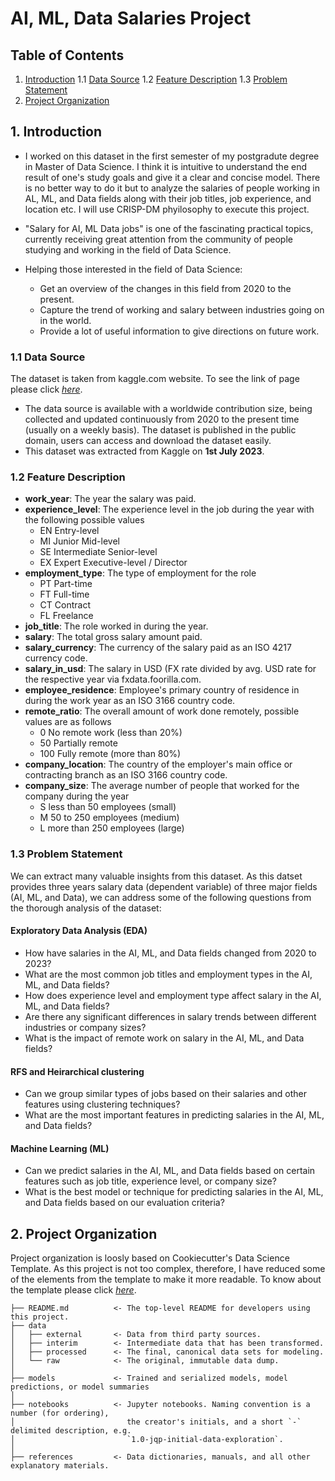 # AI, ML, Data Salaries Project


## Table of Contents

1. [Introduction](#1.-Introduction)
    1.1 [Data Source](#1.1-Data-Source)
    1.2 [Feature Description](#1.2-Feature-Description)
    1.3 [Problem Statement](#1.3-Problem-Statement)
2. [Project Organization](#2.-Project-Organization)


## 1. Introduction

* I worked on this dataset in the first semester of my postgradute degree in Master of Data Science. I think it is intuitive to understand the end result of one's study goals and give it a clear and concise model. There is no better way to do it but to analyze the salaries of people working in AL, ML, and Data fields along with their job titles, job experience, and location etc. I will use CRISP-DM phyilosophy to execute this project. 

* "Salary for AI, ML Data jobs" is one of the fascinating practical topics, currently receiving great attention from the community of people studying and working in the field of Data Science.

* Helping those interested in the field of Data Science:
    - Get an overview of the changes in this field from 2020 to the present.
    - Capture the trend of working and salary between industries going on in the world.
    - Provide a lot of useful information to give directions on future work.

### 1.1 Data Source

The dataset is taken from kaggle.com website. To see the link of page please click [_here_](https://www.kaggle.com/datasets/nguyenthicamlai/ai-ml-data-salaries). 

* The data source is available with a worldwide contribution size, being collected and updated continuously from 2020 to the present time (usually on a weekly basis). The dataset is published in the public domain, users can access and download the dataset easily.
* This dataset was extracted from Kaggle on __1st July 2023__.

### 1.2 Feature Description

* __work_year__: The year the salary was paid.
* __experience_level__: The experience level in the job during the year with the following possible values
    - EN Entry-level
    - MI Junior Mid-level
    - SE Intermediate Senior-level
    - EX Expert Executive-level / Director
* __employment_type__: The type of employment for the role
    - PT Part-time
    - FT Full-time
    - CT Contract
    - FL Freelance
* __job_title__: The role worked in during the year.
* __salary__: The total gross salary amount paid.
* __salary_currency__: The currency of the salary paid as an ISO 4217 currency code.
* __salary_in_usd__: The salary in USD (FX rate divided by avg. USD rate for the respective year via fxdata.foorilla.com.
* __employee_residence__: Employee's primary country of residence in during the work year as an ISO 3166 country code.
* __remote_ratio__: The overall amount of work done remotely, possible values are as follows
    - 0 No remote work (less than 20%)
    - 50 Partially remote
    - 100 Fully remote (more than 80%)
* __company_location__: The country of the employer's main office or contracting branch as an ISO 3166 country code.
* __company_size__: The average number of people that worked for the company during the year
    - S less than 50 employees (small)
    - M 50 to 250 employees (medium)
    - L more than 250 employees (large)
    
### 1.3 Problem Statement

We can extract many valuable insights from this dataset. As this datset provides three years salary data (dependent variable) of three major fields (AI, ML, and Data), we can address some of the following questions from the thorough analysis of the dataset:

#### Exploratory Data Analysis (EDA)

* How have salaries in the AI, ML, and Data fields changed from 2020 to 2023?
* What are the most common job titles and employment types in the AI, ML, and Data fields?
* How does experience level and employment type affect salary in the AI, ML, and Data fields?
* Are there any significant differences in salary trends between different industries or company sizes?
* What is the impact of remote work on salary in the AI, ML, and Data fields?

#### RFS and Heirarchical clustering

* Can we group similar types of jobs based on their salaries and other features using clustering techniques?
* What are the most important features in predicting salaries in the AI, ML, and Data fields?

#### Machine Learning (ML)

* Can we predict salaries in the AI, ML, and Data fields based on certain features such as job title, experience level, or company size?
* What is the best model or technique for predicting salaries in the AI, ML, and Data fields based on our evaluation criteria?

## 2. Project Organization

Project organization is loosly based on Cookiecutter's Data Science Template. As this project is not too complex, therefore, I have reduced some of the elements from the template to make it more readable. To know about the template please click [_here_](https://drivendata.github.io/cookiecutter-data-science/). 


    ├── README.md          <- The top-level README for developers using this project.
    ├── data
    │   ├── external       <- Data from third party sources.
    │   ├── interim        <- Intermediate data that has been transformed.
    │   ├── processed      <- The final, canonical data sets for modeling.
    │   └── raw            <- The original, immutable data dump.
    │
    ├── models             <- Trained and serialized models, model predictions, or model summaries
    │
    ├── notebooks          <- Jupyter notebooks. Naming convention is a number (for ordering),
    │                         the creator's initials, and a short `-` delimited description, e.g.
    │                         `1.0-jqp-initial-data-exploration`.
    │
    ├── references         <- Data dictionaries, manuals, and all other explanatory materials.

